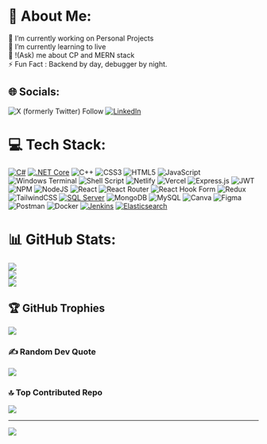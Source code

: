 # 💫 About Me:
🔭 I’m currently working on Personal Projects<br>🌱 I’m currently learning to live<br>💬 !(Ask) me about CP and MERN stack<br>⚡ Fun Fact : Backend by day, debugger by night.


## 🌐 Socials:
![X (formerly Twitter) Follow](https://img.shields.io/twitter/follow/itss_aryaman)  [![LinkedIn](https://img.shields.io/badge/LinkedIn-%230077B5.svg?logo=linkedin&logoColor=white)](https://www.linkedin.com/in/aryaman-singh-171217220/) 

# 💻 Tech Stack:
[![C#](https://img.shields.io/badge/C%23-239120.svg?style=plastic&logo=csharp&logoColor=white)](https://learn.microsoft.com/dotnet/csharp/) [![.NET Core](https://img.shields.io/badge/.NET_Core-%23512BD4.svg?style=plastic&logo=dotnet&logoColor=white)](https://dotnet.microsoft.com/) ![C++](https://img.shields.io/badge/c++-%2300599C.svg?style=plastic&logo=c%2B%2B&logoColor=white) ![CSS3](https://img.shields.io/badge/css3-%231572B6.svg?style=plastic&logo=css3&logoColor=white) ![HTML5](https://img.shields.io/badge/html5-%23E34F26.svg?style=plastic&logo=html5&logoColor=white) ![JavaScript](https://img.shields.io/badge/javascript-%23323330.svg?style=plastic&logo=javascript&logoColor=%23F7DF1E) ![Windows Terminal](https://img.shields.io/badge/Windows%20Terminal-%234D4D4D.svg?style=plastic&logo=windows-terminal&logoColor=white) ![Shell Script](https://img.shields.io/badge/shell_script-%23121011.svg?style=plastic&logo=gnu-bash&logoColor=white) ![Netlify](https://img.shields.io/badge/netlify-%23000000.svg?style=plastic&logo=netlify&logoColor=#00C7B7) ![Vercel](https://img.shields.io/badge/vercel-%23000000.svg?style=plastic&logo=vercel&logoColor=white) ![Express.js](https://img.shields.io/badge/express.js-%23404d59.svg?style=plastic&logo=express&logoColor=%2361DAFB) ![JWT](https://img.shields.io/badge/JWT-black?style=plastic&logo=JSON%20web%20tokens) ![NPM](https://img.shields.io/badge/NPM-%23CB3837.svg?style=plastic&logo=npm&logoColor=white) ![NodeJS](https://img.shields.io/badge/node.js-6DA55F?style=plastic&logo=node.js&logoColor=white) ![React](https://img.shields.io/badge/react-%2320232a.svg?style=plastic&logo=react&logoColor=%2361DAFB) ![React Router](https://img.shields.io/badge/React_Router-CA4245?style=plastic&logo=react-router&logoColor=white) ![React Hook Form](https://img.shields.io/badge/React%20Hook%20Form-%23EC5990.svg?style=plastic&logo=reacthookform&logoColor=white) ![Redux](https://img.shields.io/badge/redux-%23593d88.svg?style=plastic&logo=redux&logoColor=white) ![TailwindCSS](https://img.shields.io/badge/tailwindcss-%2338B2AC.svg?style=plastic&logo=tailwind-css&logoColor=white) [![SQL Server](https://img.shields.io/badge/SQL_Server-CC2927.svg?style=plastic&logo=microsoftsqlserver&logoColor=white)](https://www.microsoft.com/sql-server) ![MongoDB](https://img.shields.io/badge/MongoDB-%234ea94b.svg?style=plastic&logo=mongodb&logoColor=white) ![MySQL](https://img.shields.io/badge/mysql-%2300000f.svg?style=plastic&logo=mysql&logoColor=white) ![Canva](https://img.shields.io/badge/Canva-%2300C4CC.svg?style=plastic&logo=Canva&logoColor=white) ![Figma](https://img.shields.io/badge/figma-%23F24E1E.svg?style=plastic&logo=figma&logoColor=white) ![Postman](https://img.shields.io/badge/Postman-FF6C37?style=plastic&logo=postman&logoColor=white) ![Docker](https://img.shields.io/badge/docker-%230db7ed.svg?style=plastic&logo=docker&logoColor=white) [![Jenkins](https://img.shields.io/badge/Jenkins-D24939.svg?style=plastic&logo=jenkins&logoColor=white)](https://www.jenkins.io/) [![Elasticsearch](https://img.shields.io/badge/Elasticsearch-005571.svg?style=plastic&logo=elasticsearch&logoColor=white)](https://www.elastic.co/elasticsearch/)

# 📊 GitHub Stats:
![](https://github-readme-stats.vercel.app/api?username=Aryaman3007&theme=great-gatsby&hide_border=false&include_all_commits=false&count_private=false)<br/>
![](https://github-readme-streak-stats.herokuapp.com/?user=Aryaman3007&theme=great-gatsby&hide_border=false)<br/>
![](https://github-readme-stats.vercel.app/api/top-langs/?username=Aryaman3007&theme=great-gatsby&hide_border=false&include_all_commits=false&count_private=false&layout=compact)

## 🏆 GitHub Trophies
![](https://github-profile-trophy.vercel.app/?username=Aryaman3007&theme=monokai&no-frame=true&no-bg=false&margin-w=4)

### ✍️ Random Dev Quote
![](https://quotes-github-readme.vercel.app/api?quote=Premature%20Optimization%20is%20the%20root%20of%20all%20evil&author=Donald%20Knuth&authorColor=2bfbb5&type=vetical&theme=dark)

### 🔝 Top Contributed Repo
![](https://github-contributor-stats.vercel.app/api?username=Aryaman3007&limit=5&theme=dark&combine_all_yearly_contributions=true)

---
[![](https://visitcount.itsvg.in/api?id=Aryaman3007&icon=6&color=11)](https://visitcount.itsvg.in)

<!-- Proudly created with GPRM ( https://gprm.itsvg.in ) -->
